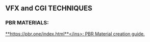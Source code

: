 ## VFX and CGI TECHNIQUES   

### PBR MATERIALS:   
<ins>**https://pbr.one/index.html**</ins>: PBR Material creation guide. 
